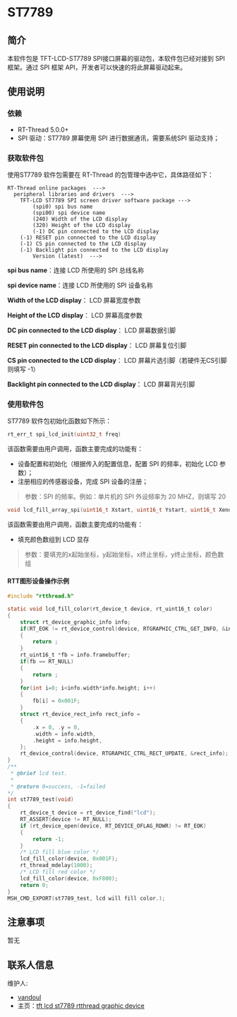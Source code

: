 # ST7789

## 简介

本软件包是 TFT-LCD-ST7789 SPI接口屏幕的驱动包，本软件包已经对接到 SPI 框架。通过 SPI 框架 API，开发者可以快速的将此屏幕驱动起来。

## 使用说明

### 依赖

- RT-Thread 5.0.0+
- SPI 驱动：ST7789 屏幕使用 SPI 进行数据通讯，需要系统SPI 驱动支持；

### 获取软件包

使用ST7789 软件包需要在 RT-Thread 的包管理中选中它，具体路径如下：

```shell
RT-Thread online packages  --->
  peripheral libraries and drivers  --->
    TFT-LCD ST7789 SPI screen driver software package --->
        (spi0) spi bus name
        (spi00) spi device name
        (240) Width of the LCD display
        (320) Height of the LCD display
        (-1) DC pin connected to the LCD display
    (-1) RESET pin connected to the LCD display
    (-1) CS pin connected to the LCD display
    (-1) Backlight pin connected to the LCD display
        Version (latest)  --->
```

**spi bus name**：连接 LCD 所使用的 SPI 总线名称

**spi device name**：连接 LCD 所使用的 SPI 设备名称

**Width of the LCD display**： LCD  屏幕宽度参数

**Height of the LCD display**： LCD 屏幕高度参数

**DC pin connected to the LCD display**： LCD 屏幕数据引脚

**RESET pin connected to the LCD display**： LCD 屏幕复位引脚

**CS pin connected to the LCD display**： LCD 屏幕片选引脚（若硬件无CS引脚则填写 -1）

**Backlight pin connected to the LCD display**： LCD 屏幕背光引脚

### 使用软件包

ST7789 软件包初始化函数如下所示：

```c
rt_err_t spi_lcd_init(uint32_t freq)
```

该函数需要由用户调用，函数主要完成的功能有：

- 设备配置和初始化（根据传入的配置信息，配置 SPI 的频率，初始化 LCD 参数）；
- 注册相应的传感器设备，完成 SPI 设备的注册；

> 参数：SPI 的频率。例如：单片机的 SPI 外设频率为 20 MHZ，则填写 20

```c
void lcd_fill_array_spi(uint16_t Xstart, uint16_t Ystart, uint16_t Xend, uint16_t Yend, void *Image)
```

该函数需要由用户调用，函数主要完成的功能有：

- 填充颜色数组到 LCD 显存

> 参数：要填充的x起始坐标，y起始坐标，x终止坐标，y终止坐标，颜色数组

#### RTT图形设备操作示例

```c
#include "rtthread.h"

static void lcd_fill_color(rt_device_t device, rt_uint16_t color)
{
    struct rt_device_graphic_info info;
    if(RT_EOK != rt_device_control(device, RTGRAPHIC_CTRL_GET_INFO, &info))
    {
        return ;
    }
    rt_uint16_t *fb = info.framebuffer;
    if(fb == RT_NULL)
    {
        return ;
    }
    for(int i=0; i<info.width*info.height; i++)
    {
        fb[i] = 0x001F;
    }
    struct rt_device_rect_info rect_info =
    {
        .x = 0, .y = 0,
        .width = info.width,
        .height = info.height,
    };
    rt_device_control(device, RTGRAPHIC_CTRL_RECT_UPDATE, &rect_info);
}
/**
 * @brief lcd test.
 *
 * @return 0=success, -1=failed
*/
int st7789_test(void)
{
    rt_device_t device = rt_device_find("lcd");
    RT_ASSERT(device != RT_NULL);
    if (rt_device_open(device, RT_DEVICE_OFLAG_RDWR) != RT_EOK)
    {
        return -1;
    }
    /* LCD fill blue color */
    lcd_fill_color(device, 0x001F);
    rt_thread_mdelay(1000);
    /* LCD fill red color */
    lcd_fill_color(device, 0xF800);
    return 0;
}
MSH_CMD_EXPORT(st7789_test, lcd will fill color.);
```

## 注意事项

暂无

## 联系人信息

维护人:

- [vandoul](https://github.com/Vandoul)
- 主页：[tft lcd st7789 rtthread graphic device](https://github.com/Vandoul/ST7789)
